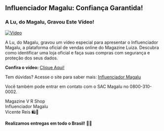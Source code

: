 ## **Influenciador Magalu: Confiança Garantida!**

### A Lu, do Magalu, Gravou Este Vídeo!

[![Vídeo](https://img.youtube.com/vi/nJb98oWIcqw/0.jpg)](https://www.youtube.com/watch?v=nJb98oWIcqw)

A Lu, do Magalu, gravou um vídeo especial para apresentar o Influenciador Magalu, a plataforma oficial de vendas online do Magazine Luiza. Descubra como identificar uma loja oficial e faça suas compras com segurança e proteção dos seus dados.

**Confira o vídeo:** [Clique Aqui!](https://www.youtube.com/watch?v=nJb98oWIcqw)

Tem dúvidas? Acesse o site para saber mais: [Influenciador Magalu](https://www.influenciadormagalu.com.br)

Você também pode entrar em contato com o SAC Magalu no 0800-310-0002.

Magazine V R Shop  
Influenciador Magalu  
Vicente Reis 🛍️💙  

**Realizamos entregas em todo o Brasil!** 🚐🛫
